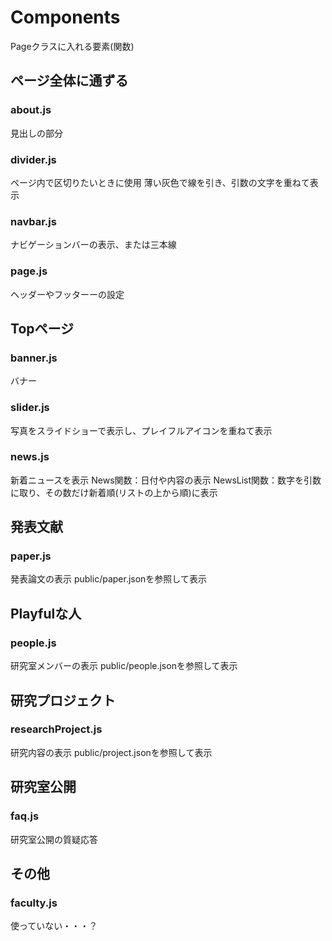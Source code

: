 # Components

Pageクラスに入れる要素(関数)

## ページ全体に通ずる
### about.js
見出しの部分

### divider.js
ページ内で区切りたいときに使用
薄い灰色で線を引き、引数の文字を重ねて表示

### navbar.js
ナビゲーションバーの表示、または三本線

### page.js
ヘッダーやフッターーの設定

## Topページ
### banner.js
バナー

### slider.js
写真をスライドショーで表示し、プレイフルアイコンを重ねて表示

### news.js
新着ニュースを表示
News関数：日付や内容の表示
NewsList関数：数字を引数に取り、その数だけ新着順(リストの上から順)に表示

## 発表文献
### paper.js
発表論文の表示
public/paper.jsonを参照して表示

## Playfulな人
### people.js
研究室メンバーの表示
public/people.jsonを参照して表示

## 研究プロジェクト
### researchProject.js
研究内容の表示
public/project.jsonを参照して表示

## 研究室公開
### faq.js
研究室公開の質疑応答

## その他
### faculty.js
使っていない・・・？

